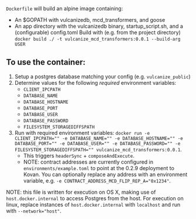 `Dockerfile` will build an alpine image containing:
- An $GOPATH with vulcanizedb, mcd_transformers, and goose
- An app directory with the vulcanizedb binary, startup_script.sh, and a (configurable) config.toml
Build with (e.g. from the project directory) `docker build ./ -t vulcanize_mcd_transformers:0.0.1 --build-arg USER`


## To use the container:
1. Setup a postgres database matching your config (e.g. `vulcanize_public`)
1. Determine values for the following _required_ environment variables:
    - `CLIENT_IPCPATH`
    - `DATABASE_NAME`
    - `DATABASE_HOSTNAME`
    - `DATABASE_PORT`
    - `DATABASE_USER`
    - `DATABASE_PASSWORD`
    - `FILESYSTEM_STORAGEDIFFSPATH`
1. Run with required environment variables: `docker run -e CLIENT_IPCPATH="" -e DATABASE_NAME="" -e DATABASE_HOSTNAME="" -e DATABASE_PORT="" -e DATABASE_USER="" -e DATABASE_PASSWORD="" -e FILESYSTEM_STORAGEDIFFSPATH="" vulcanize_mcd_transformers:0.0.1`.
    - This triggers `headerSync` + `composeAndExecute`.
    - NOTE: contract addresses are currently configured in `environments/example.toml` to point at the 0.2.9 deployment to Kovan.
       You can optionally replace any address with an environment variable, e.g. `-e CONTRACT_ADDRESS_MCD_FLIP_REP_A="0x1234"`.

NOTE: this file is written for execution on OS X, making use of `host.docker.internal` to access Postgres from the host.
For execution on linux, replace instances of `host.docker.internal` with `localhost` and run with `--network="host"`.

